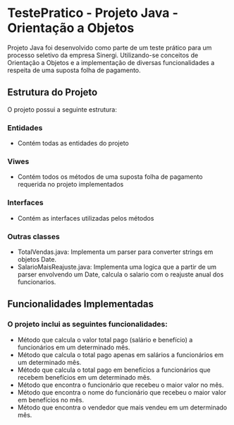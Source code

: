 # TestePratico - Projeto Java - Orientação a Objetos
Projeto Java foi desenvolvido como parte de um teste prático para um processo seletivo da empresa Sinergi. Utilizando-se conceitos de Orientação a Objetos e a implementação de diversas funcionalidades a respeita de uma suposta folha de pagamento.

## Estrutura do Projeto
O projeto possui a seguinte estrutura:

### Entidades
- Contém todas as entidades do projeto

### Viwes
- Contém todos os métodos de uma suposta folha de pagamento requerida no projeto implementados

### Interfaces
- Contém as interfaces utilizadas pelos métodos

### Outras classes
- TotalVendas.java: Implementa um parser para converter strings em objetos Date.
- SalarioMaisReajuste.java: Implementa uma logica que a partir de um parser envolvendo um Date, calcula o salario com o reajuste anual dos funcionarios.

## Funcionalidades Implementadas

### O projeto inclui as seguintes funcionalidades:
- Método que calcula o valor total pago (salário e benefício) a funcionários em um determinado mês.
- Método que calcula o total pago apenas em salários a funcionários em um determinado mês.
- Método que calcula o total pago em benefícios a funcionários que recebem benefícios em um determinado mês.
- Método que encontra o funcionário que recebeu o maior valor no mês.
- Método que encontra o nome do funcionário que recebeu o maior valor em benefícios no mês.
- Método que encontra o vendedor que mais vendeu em um determinado mês.
